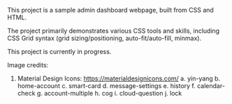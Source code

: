 This project is a sample admin dashboard webpage, built from CSS and HTML.

The project primarily demonstrates various CSS tools and skills, including CSS Grid syntax (grid sizing/positioning, auto-fit/auto-fill, minmax).

This project is currently in progress.

Image credits:

1. Material Design Icons: https://materialdesignicons.com/
  a. yin-yang
  b. home-account
  c. smart-card
  d. message-settings
  e. history
  f. calendar-check
  g. account-multiple
  h. cog
  i. cloud-question
  j. lock
